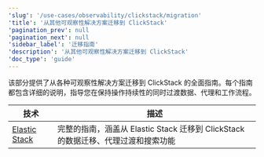 ```yaml
---
'slug': '/use-cases/observability/clickstack/migration'
'title': '从其他可观察性解决方案迁移到 ClickStack'
'pagination_prev': null
'pagination_next': null
'sidebar_label': '迁移指南'
'description': '从其他可观察性解决方案迁移到 ClickStack'
'doc_type': 'guide'
---
```


该部分提供了从各种可观察性解决方案迁移到 ClickStack 的全面指南。每个指南都包含详细的说明，指导您在保持操作持续性的同时过渡数据、代理和工作流程。

| 技术 | 描述 |
|------------|-------------|
| [Elastic Stack](/use-cases/observability/clickstack/migration/elastic) | 完整的指南，涵盖从 Elastic Stack 迁移到 ClickStack 的数据迁移、代理过渡和搜索功能 |
